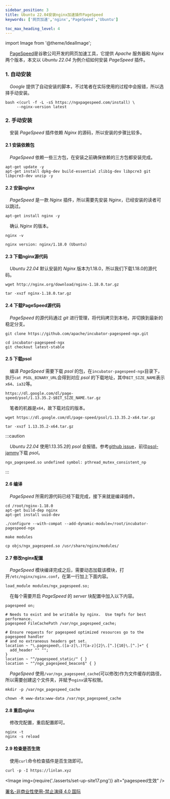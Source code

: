 ```yaml
---
sidebar_position: 3
title: Ubuntu 22.04安装nginx加速插件PageSpeed
keywords: ['网页加速','nginx','PageSpeed','Ubuntu']

toc_max_heading_level: 4
---
```


import Image from '@theme/IdealImage';

 [PageSpeed](https://developers.google.com/speed/pagespeed/module)是谷歌公司开发的网页加速工具，它提供 _Apache_ 服务器和 _Nginx_ 两个版本，本文以 _Ubuntu 22.04_ 为例介绍如何安装 _PageSpeed_ 插件。

### 1. 自动安装

 _Google_ 提供了自动安装的脚本，不过笔者在实际使用的过程中会报错，所以选择手动安装。

    bash <(curl -f -L -sS https://ngxpagespeed.com/install) \
         --nginx-version latest

### 2. 手动安装

 安装 _PageSpeed_ 插件依赖 _Nginx_ 的源码，所以安装的步骤比较多。

#### 2.1 安装依赖包

 _PageSpeed_ 依赖一些三方包，在安装之前确保依赖的三方包都安装完成。

    apt-get update -y
    apt-get install dpkg-dev build-essential zlib1g-dev libpcre3 git libpcre3-dev unzip -y

#### 2.2 安装nginx

 _PageSpeed_ 是一款 _Nginx_ 插件，所以需要先安装 _Nginx_，已经安装的读者可以跳过。

    apt-get install nginx -y

 确认 _Nginx_ 的版本。

    nginx -v

    nginx version: nginx/1.18.0 (Ubuntu)

#### 2.3 下载nginx源代码

 _Ubuntu 22.04_ 默认安装的 _Nginx_ 版本为1.18.0，所以我们下载1.18.0的源代码。

    wget http://nginx.org/download/nginx-1.18.0.tar.gz

    tar -xvzf nginx-1.18.0.tar.gz

#### 2.4 下载PageSpeed源代码

 _PageSpeed_ 的源代码通过 _git_ 进行管理，将代码拷贝到本地，并切换到最新的稳定分支。

    git clone https://github.com/apache/incubator-pagespeed-ngx.git

    cd incubator-pagespeed-ngx
    git checkout latest-stable

#### 2.5 下载psol

 编译 _PageSpeed_ 需要下载 _psol_ 的包，在`incubator-pagespeed-ngx`目录下，执行`cat PSOL_BINARY_URL`会得到对应 _psol_ 的下载地址，其中`BIT_SIZE_NAME`表示`x64`、`ia32`等。

    https://dl.google.com/dl/page-speed/psol/1.13.35.2-$BIT_SIZE_NAME.tar.gz

 笔者的机器是`x64`，故下载对应的版本。

    wget https://dl.google.com/dl/page-speed/psol/1.13.35.2-x64.tar.gz

    tar -xvzf 1.13.35.2-x64.tar.gz

:::caution

 _Ubuntu 22.04_ 使用1.13.35.2的 _psol_ 会报错。参考[github issue](https://github.com/apache/incubator-pagespeed-ngx/issues/1743)，前往[psol-jammy](http://www.tiredofit.nl/psol-jammy.tar.xz)下载 _psol_。

    ngx_pagespeed.so undefined symbol: pthread_mutex_consistent_np

:::

#### 2.6 编译

 _PageSpeed_ 所需的源代码已经下载完成，接下来就是编译插件。

    cd /root/nginx-1.18.0
    apt-get build-dep nginx
    apt-get install uuid-dev

    ./configure --with-compat --add-dynamic-module=/root/incubator-pagespeed-ngx

    make modules

    cp objs/ngx_pagespeed.so /usr/share/nginx/modules/

#### 2.7 修改nginx配置

 _PageSpeed_ 模块编译完成之后，需要动态加载该模块，打开`/etc/nginx/nginx.conf`，在第一行加上下面内容。

    load_module modules/ngx_pagespeed.so;

 在每个需要开启 _PageSpeed_ 的 _server_ 块配置中加入以下内容。

    pagespeed on;

    # Needs to exist and be writable by nginx.  Use tmpfs for best performance.
    pagespeed FileCachePath /var/ngx_pagespeed_cache;

    # Ensure requests for pagespeed optimized resources go to the pagespeed handler
    # and no extraneous headers get set.
    location ~ "\.pagespeed\.([a-z]\.)?[a-z]{2}\.[^.]{10}\.[^.]+" {
      add_header "" "";
    }
    location ~ "^/pagespeed_static/" { }
    location ~ "^/ngx_pagespeed_beacon$" { }

 _PageSpeed_ 使用`/var/ngx_pagespeed_cache`(可以修改)作为文件缓存的路径，所以需要创建这个文件夹，并赋予`nginx`读写权限。

    mkdir -p /var/ngx_pagespeed_cache

    chown -R www-data:www-data /var/ngx_pagespeed_cache

#### 2.8 重启nginx

 修改完配置，重启配置即可。

    nginx -t
    nginx -s reload

#### 2.9 检查是否生效

 使用`curl`命令检查插件是否生效即可。

    curl -p -I https://linlan.xyz

<Image img={require('./asserts/set-up-site17.png')} alt="pagespeed生效" />

[署名-非商业性使用-禁止演绎 4.0 国际](https://creativecommons.org/licenses/by-nc-nd/4.0/deed.zh)
